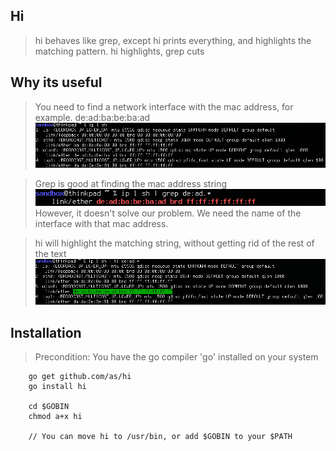 ## Hi
>hi behaves like grep, except hi prints everything, and highlights the matching pattern.
>hi highlights, grep cuts

## Why its useful
>You need to find a network interface with the mac address, for example. de:ad:ba:be:ba:ad
![ex01](img/ex01.png)

>Grep is good at finding the mac address string
![ex02](img/ex02.png)
>However, it doesn't solve our problem. We need the name of the interface with that mac address.

>hi will highlight the matching string, without getting rid of the rest of the text
![ex03](img/ex03.png)

## Installation
>Precondition: You have the go compiler 'go' installed on your system

```
	go get github.com/as/hi
	go install hi
	
	cd $GOBIN
	chmod a+x hi

	// You can move hi to /usr/bin, or add $GOBIN to your $PATH
```

